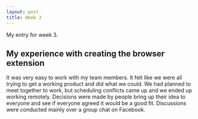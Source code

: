 ```yaml
---
layout: post
title: Week 3
---
```


My entry for week 3.

## My experience with creating the browser extension
It was very easy to work with my team members. It felt like we were all trying to get a working product and did what we could. We had planned to meet together to work, but scheduling conflicts came up and we ended up working remotely. Decisions were made by people bring up their idea to everyone and see if everyone agreed it would be a good fit. Discussions were conducted mainly over a group chat on Facebook.
